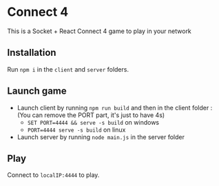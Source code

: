 # Connect 4
This is a Socket + React Connect 4 game to play in your network

## Installation
Run `npm i` in the `client` and `server` folders.

## Launch game
- Launch client by running `npm run build` and then in the client folder : (You can remove the PORT part, it's just to have 4s)
  - `SET PORT=4444 && serve -s build` on windows
  - `PORT=4444 serve -s build` on linux
- Launch server by running `node main.js` in the server folder
  
## Play
Connect to `localIP:4444` to play.
